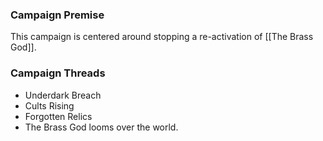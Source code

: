 ### Campaign Premise
This campaign is centered around stopping a re-activation of [[The Brass God]].

### Campaign Threads
- Underdark Breach
- Cults Rising
- Forgotten Relics
- The Brass God looms over the world.